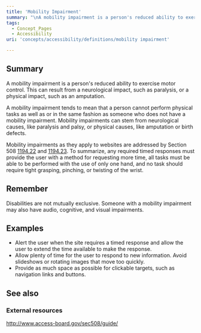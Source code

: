 ```yaml
---
title: 'Mobility Impairment'
summary: "\nA mobility impairment is a person's reduced ability to exercise motor control. This can result from a neurological impact, such as paralysis, or a physical impact, such as an amputation.\n"
tags:
  - Concept_Pages
  - Accessibility
uri: 'concepts/accessibility/definitions/mobility impairment'

---
```

## Summary

A mobility impairment is a person's reduced ability to exercise motor control. This can result from a neurological impact, such as paralysis, or a physical impact, such as an amputation.

A mobility impairment tends to mean that a person cannot perform physical tasks as well as or in the same fashion as someone who does not have a mobility impairment. Mobility impairments can stem from neurological causes, like paralysis and palsy, or physical causes, like amputation or birth defects.

Mobility impairments as they apply to websites are addressed by Section 508 [1194.22](http://www.access-board.gov/sec508/guide/1194.22.htm%7C) and [1194.23](http://www.access-board.gov/sec508/guide/1194.23.htm%7C). To summarize, any required timed responses must provide the user with a method for requesting more time, all tasks must be able to be performed with the use of only one hand, and no task should require tight grasping, pinching, or twisting of the wrist.

## Remember

Disabilities are not mutually exclusive. Someone with a mobility impairment may also have audio, cognitive, and visual impairments.

## Examples

-   Alert the user when the site requires a timed response and allow the user to extend the time available to make the response.
-   Allow plenty of time for the user to respond to new information. Avoid slideshows or rotating images that move too quickly.
-   Provide as much space as possible for clickable targets, such as navigation links and buttons.

## See also

### External resources

<http://www.access-board.gov/sec508/guide/>
